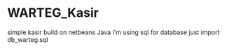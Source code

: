 # WARTEG_Kasir
simple kasir build on netbeans Java
i'm using sql for database 
just import db_warteg.sql
